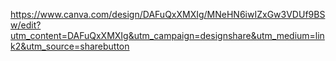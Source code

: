 
https://www.canva.com/design/DAFuQxXMXIg/MNeHN6iwIZxGw3VDUf9BSw/edit?utm_content=DAFuQxXMXIg&utm_campaign=designshare&utm_medium=link2&utm_source=sharebutton
